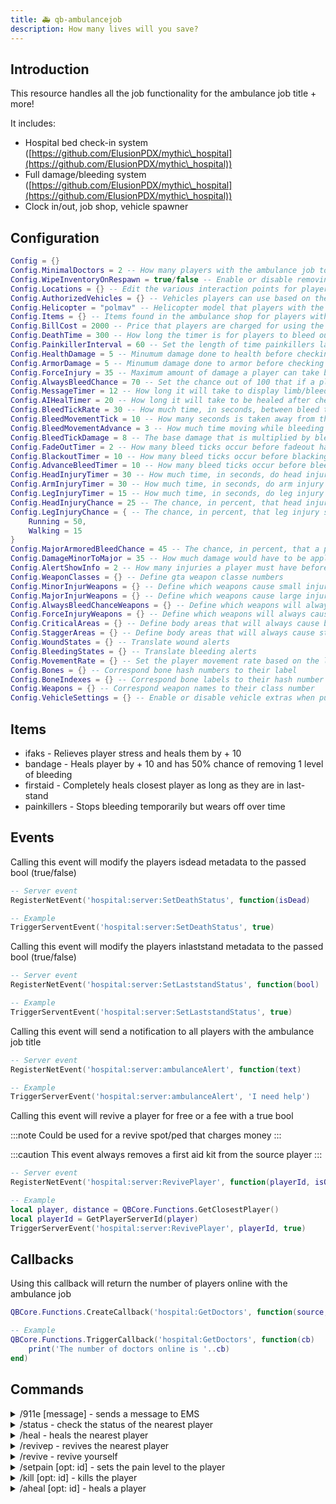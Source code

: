 ```yaml
---
title: 🚑 qb-ambulancejob
description: How many lives will you save?
---
```


## Introduction

This resource handles all the job functionality for the ambulance job title + more!

It includes:

* Hospital bed check-in system ([https://github.com/ElusionPDX/mythic\_hospital](https://github.com/ElusionPDX/mythic\_hospital))
* Full damage/bleeding system ([https://github.com/ElusionPDX/mythic\_hospital](https://github.com/ElusionPDX/mythic\_hospital))
* Clock in/out, job shop, vehicle spawner

## Configuration

```lua
Config = {}
Config.MinimalDoctors = 2 -- How many players with the ambulance job to prevent the hospital check-in system from being used
Config.WipeInventoryOnRespawn = true/false -- Enable or disable removing all the players items when they respawn at the hospital
Config.Locations = {} -- Edit the various interaction points for players or create new ones
Config.AuthorizedVehicles = {} -- Vehicles players can use based on their ambulance job grade level
Config.Helicopter = "polmav" -- Helicopter model that players with the ambulance job can use
Config.Items = {} -- Items found in the ambulance shop for players with the ambulance job to purchase
Config.BillCost = 2000 -- Price that players are charged for using the hospital check-in system
Config.DeathTime = 300 -- How long the timer is for players to bleed out completely and respawn at the hospital
Config.PainkillerInterval = 60 -- Set the length of time painkillers last (per one)
Config.HealthDamage = 5 -- Minumum damage done to health before checking for injuries
Config.ArmorDamage = 5 -- Minumum damage done to armor before checking for injuries
Config.ForceInjury = 35 -- Maximum amount of damage a player can take before limb damage & effects are forced to occur
Config.AlwaysBleedChance = 70 -- Set the chance out of 100 that if a player is hit with a weapon, that also has a random chance, it will cause bleeding
Config.MessageTimer = 12 -- How long it will take to display limb/bleed message
Config.AIHealTimer = 20 -- How long it will take to be healed after checking in, in seconds
Config.BleedTickRate = 30 -- How much time, in seconds, between bleed ticks
Config.BleedMovementTick = 10 -- How many seconds is taken away from the bleed tick rate if the player is walking, jogging, or sprinting
Config.BleedMovementAdvance = 3 -- How much time moving while bleeding adds
Config.BleedTickDamage = 8 -- The base damage that is multiplied by bleed level everytime a bleed tick occurs
Config.FadeOutTimer = 2 -- How many bleed ticks occur before fadeout happens
Config.BlackoutTimer = 10 -- How many bleed ticks occur before blacking out
Config.AdvanceBleedTimer = 10 -- How many bleed ticks occur before bleed level increases
Config.HeadInjuryTimer = 30 -- How much time, in seconds, do head injury effects chance occur
Config.ArmInjuryTimer = 30 -- How much time, in seconds, do arm injury effects chance occur
Config.LegInjuryTimer = 15 -- How much time, in seconds, do leg injury effects chance occur
Config.HeadInjuryChance = 25 -- The chance, in percent, that head injury side-effects get applied
Config.LegInjuryChance = { -- The chance, in percent, that leg injury side-effects get applied
    Running = 50,
    Walking = 15
}
Config.MajorArmoredBleedChance = 45 -- The chance, in percent, that a player will get a bleed effect when taking heavy damage while wearing armor
Config.DamageMinorToMajor = 35 -- How much damage would have to be applied for a minor weapon to be considered a major damage event. Put this at 100 if you want to disable it
Config.AlertShowInfo = 2 -- How many injuries a player must have before being alerted about them
Config.WeaponClasses = {} -- Define gta weapon classe numbers
Config.MinorInjurWeapons = {} -- Define which weapons cause small injuries
Config.MajorInjurWeapons = {} -- Define which weapons cause large injuries
Config.AlwaysBleedChanceWeapons = {} -- Define which weapons will always cause bleedign
Config.ForceInjuryWeapons = {} -- Define which weapons will always cause injuries
Config.CriticalAreas = {} -- Define body areas that will always cause bleeding if wearing armor or not
Config.StaggerAreas = {} -- Define body areas that will always cause staggering if wearing armor or not
Config.WoundStates = {} -- Translate wound alerts
Config.BleedingStates = {} -- Translate bleeding alerts
Config.MovementRate = {} -- Set the player movement rate based on the level of damage they have
Config.Bones = {} -- Correspond bone hash numbers to their label
Config.BoneIndexes = {} -- Correspond bone labels to their hash number
Config.Weapons = {} -- Correspond weapon names to their class number
Config.VehicleSettings = {} -- Enable or disable vehicle extras when pulling them from the ambulance job vehicle spawner
```

## Items

* ifaks - Relieves player stress and heals them by + 10
* bandage - Heals player by + 10 and has 50% chance of removing 1 level of bleeding
* firstaid - Completely heals closest player as long as they are in last-stand
* painkillers - Stops bleeding temporarily but wears off over time

## Events

Calling this event will modify the players isdead metadata to the passed bool (true/false)

```lua
-- Server event
RegisterNetEvent('hospital:server:SetDeathStatus', function(isDead)

-- Example
TriggerServentEvent('hospital:server:SetDeathStatus', true)
```

Calling this event will modify the players inlaststand metadata to the passed bool (true/false)

```lua
-- Server event
RegisterNetEvent('hospital:server:SetLaststandStatus', function(bool)

-- Example
TriggerServentEvent('hospital:server:SetLaststandStatus', true)
```

Calling this event will send a notification to all players with the ambulance job title

```lua
-- Server event
RegisterNetEvent('hospital:server:ambulanceAlert', function(text)

-- Example
TriggerServerEvent('hospital:server:ambulanceAlert', 'I need help')
```

Calling this event will revive a player for free or a fee with a true bool

:::note
Could be used for a revive spot/ped that charges money
:::

:::caution
This event always removes a first aid kit from the source player
:::

```lua
-- Server event
RegisterNetEvent('hospital:server:RevivePlayer', function(playerId, isOldMan)

-- Example
local player, distance = QBCore.Functions.GetClosestPlayer()
local playerId = GetPlayerServerId(player)
TriggerServerEvent('hospital:server:RevivePlayer', playerId, true)
```

## Callbacks

Using this callback will return the number of players online with the ambulance job

```lua
QBCore.Functions.CreateCallback('hospital:GetDoctors', function(source, cb)

-- Example
QBCore.Functions.TriggerCallback('hospital:GetDoctors', function(cb)
    print('The number of doctors online is '..cb)
end)
```

## Commands

<details>

<summary>/911e [message] - sends a message to EMS</summary>

Sends a message to EMS players with the job 'ambulance'.

**Permission level:** user

* **message** - (required) The message to send

</details>

<details>

<summary>/status - check the status of the nearest player</summary>

This will find the closest player and check their health status

**Permission level:** user

</details>

<details>

<summary>/heal - heals the nearest player</summary>

This will find the nearest player and heal them

**Permission level:** user

</details>

<details>

<summary>/revivep - revives the nearest player</summary>

This will find the nearest player and revive them

**Permission level:** user

</details>

<details>

<summary>/revive - revive yourself</summary>

Revives yourself to full health

**Permission level:** admin

</details>

<details>

<summary>/setpain [opt: id] - sets the pain level to the player</summary>

Sets the pain level to the player with the given `id` or to yourself if no id is given.

**Permission level:** admin

</details>

<details>

<summary>/kill [opt: id] - kills the player</summary>

Kills the player with the given `id` or kills yourself if no id is given.

**Permission level:** admin

* **id** - (optional) The player id

</details>

<details>

<summary>/aheal [opt: id] - heals a player</summary>

Heals a player with the given `id` or heals yourself if no id is given.

**Permission level:** admin

* **id** - (optional) The player id

</details>
